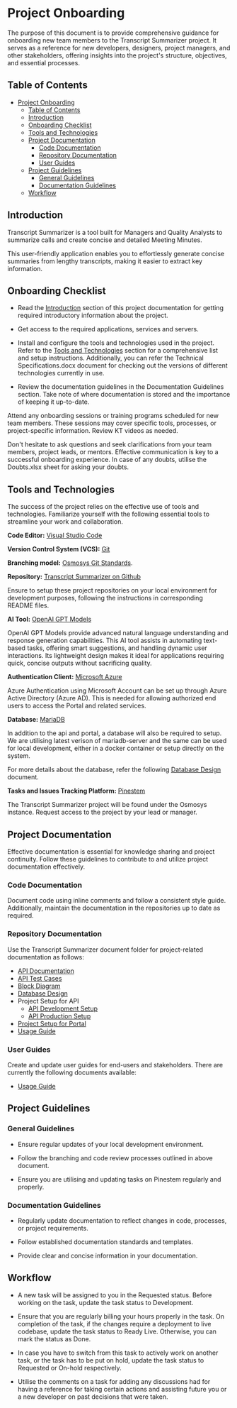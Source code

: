 # Project Onboarding

The purpose of this document is to provide comprehensive guidance for onboarding new team members to the Transcript Summarizer project. It serves as a reference for new developers, designers, project managers, and other stakeholders, offering insights into the project's structure, objectives, and essential processes.

## Table of Contents

- [Project Onboarding](#project-onboarding)
  - [Table of Contents](#table-of-contents)
  - [Introduction](#introduction)
  - [Onboarding Checklist](#onboarding-checklist)
  - [Tools and Technologies](#tools-and-technologies)
  - [Project Documentation](#project-documentation)
    - [Code Documentation](#code-documentation)
    - [Repository Documentation](#repository-documentation)
    - [User Guides](#user-guides)
  - [Project Guidelines](#project-guidelines)
    - [General Guidelines](#general-guidelines)
    - [Documentation Guidelines](#documentation-guidelines)
  - [Workflow](#workflow)


## Introduction

Transcript Summarizer is a tool built for Managers and Quality Analysts to summarize calls and create concise and detailed Meeting Minutes.

This user-friendly application enables you to effortlessly generate concise summaries from lengthy transcripts, making it easier to extract key information.

## Onboarding Checklist

- Read the [Introduction](#introduction) section of this project documentation for getting required introductory information about the project.

- Get access to the required applications, services and servers.

- Install and configure the tools and technologies used in the project. Refer to the [Tools and Technologies](#tools-and-technologies) section for a comprehensive list and setup instructions. Additionally, you can refer the Technical Specifications.docx document for checking out the versions of different technologies currently in use.

- Review the documentation guidelines in the Documentation Guidelines section. Take note of where documentation is stored and the importance of keeping it up-to-date.

Attend any onboarding sessions or training programs scheduled for new team members. These sessions may cover specific tools, processes, or project-specific information. Review KT videos as needed.

Don't hesitate to ask questions and seek clarifications from your team members, project leads, or mentors. Effective communication is key to a successful onboarding experience. In case of any doubts, utilise the Doubts.xlsx sheet for asking your doubts.

## Tools and Technologies

The success of the project relies on the effective use of tools and technologies. Familiarize yourself with the following essential tools to streamline your work and collaboration.

**Code Editor:** [Visual Studio Code](https://code.visualstudio.com/download)

**Version Control System (VCS):** [Git](https://git-scm.com/)

**Branching model:** [Osmosys Git Standards](https://github.com/OsmosysSoftware/dev-standards/blob/main/coding-standards/git.md).

**Repository:** [Transcript Summarizer on Github](https://github.com/OsmosysSoftware/osm-transcript-summarizer)

Ensure to setup these project repositories on your local environment for development purposes, following the instructions in corresponding README files.

**AI Tool:** [OpenAI GPT Models](https://platform.openai.com/docs/models)

OpenAI GPT Models provide advanced natural language understanding and response generation capabilities. This AI tool assists in automating text-based tasks, offering smart suggestions, and handling dynamic user interactions. Its lightweight design makes it ideal for applications requiring quick, concise outputs without sacrificing quality.

**Authentication Client:** [Microsoft Azure](https://portal.azure.com/)

Azure Authentication using Microsoft Account can be set up through Azure Active Directory (Azure AD). This is needed for allowing authorized end users to access the Portal and related services.

**Database:** [MariaDB](https://mariadb.org/download)

In addition to the api and portal, a database will also be required to setup. We are utilising latest verison of mariadb-server and the same can be used for local development, either in a docker container or setup directly on the system.

For more details about the database, refer the following [Database Design](./database-design.md) document.

**Tasks and Issues Tracking Platform:** [Pinestem](https://pinestem.com)

The Transcript Summarizer project will be found under the Osmosys instance. Request access to the project by your lead or manager.

## Project Documentation

Effective documentation is essential for knowledge sharing and project continuity. Follow these guidelines to contribute to and utilize project documentation effectively.

### Code Documentation

Document code using inline comments and follow a consistent style guide. Additionally, maintain the documentation in the repositories up to date as required.

### Repository Documentation

Use the Transcript Summarizer document folder for project-related documentation as follows:

- [API Documentation](./api-documentation.md)
- [API Test Cases](./api-test-cases.md)
- [Block Diagram](./block-diagram.md)
- [Database Design](./database-design.md)
- Project Setup for API
  - [API Development Setup](./development-setup.md)
  - [API Production Setup](./production-setup.md)
- [Project Setup for Portal](./../../portal/docs/development-setup.md)
- [Usage Guide](./usage-guide.md)

### User Guides

Create and update user guides for end-users and stakeholders. There are currently the following documents available:

- [Usage Guide](./usage-guide.md)

## Project Guidelines

### General Guidelines

- Ensure regular updates of your local development environment.

- Follow the branching and code review processes outlined in above document.

- Ensure you are utilising and updating tasks on Pinestem regularly and properly.

### Documentation Guidelines

- Regularly update documentation to reflect changes in code, processes, or project requirements.

- Follow established documentation standards and templates.

- Provide clear and concise information in your documentation.


## Workflow

- A new task will be assigned to you in the Requested status. Before working on the task, update the task status to Development.

- Ensure that you are regularly billing your hours properly in the task. On completion of the task, if the changes require a deployment to live codebase, update the task status to Ready Live. Otherwise, you can mark the status as Done.

- In case you have to switch from this task to actively work on another task, or the task has to be put on hold, update the task status to Requested or On-hold respectively.

- Utilise the comments on a task for adding any discussions had for having a reference for taking certain actions and assisting future you or a new developer on past decisions that were taken.